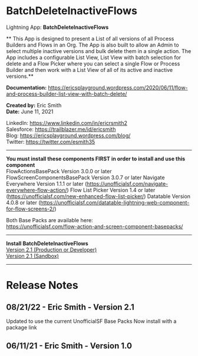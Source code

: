 # BatchDeleteInactiveFlows

Lightning App: **BatchDeleteInactiveFlows**

**  This App is designed to present a List of all versions of all Process Builders and Flows in an Org.  The App is also built to allow an Admin to select multiple inactive versions and bulk delete them in a single action.  The App includes a configurable List View, List View with batch selection for delete and a Flow Picker where you can select a single Flow or Process Builder and then work with a List View of all of its active and inactive versions.**


**Documentation:** https://ericsplayground.wordpress.com/2020/06/11/flow-and-process-builder-list-view-with-batch-delete/

**Created by:** Eric Smith  
**Date:** June 11, 2021

LinkedIn: https://www.linkedin.com/in/ericrsmith2  
Salesforce: https://trailblazer.me/id/ericsmith  
Blog: https://ericsplayground.wordpress.com/blog/  
Twitter: https://twitter.com/esmith35

---

**You must install these components FIRST in order to install and use this component**  
FlowActionsBasePack Version 3.0.0 or later  
FlowScreenComponentsBasePack Version 3.0.7 or later
Navigate Everywhere Version 1.1.1 or later (https://unofficialsf.com/navigate-everywhere-flow-action/)
Flow List Picker Version 1.4 or later (https://unofficialsf.com/new-enhanced-flow-list-picker/)
Datatable Version 4.0.8 or later (https://unofficialsf.com/datatable-lightning-web-component-for-flow-screens-2/)

Both Base Packs are available here:  
https://unofficialsf.com/flow-action-and-screen-component-basepacks/

---

**Install BatchDeleteInactiveFlows**  
[Version 2.1 (Production or Developer)](https://login.salesforce.com/packaging/installPackage.apexp?p0=04t1K0000033Nih)  
[Version 2.1 (Sandbox)](https://test.salesforce.com/packaging/installPackage.apexp?p0=04t1K0000033Nih)

---

# Release Notes

## 08/21/22 - Eric Smith - Version 2.1
Updated to use the current UnofficialSF Base Packs
Now install with a package link

## 06/11/21 - Eric Smith - Version 1.0
